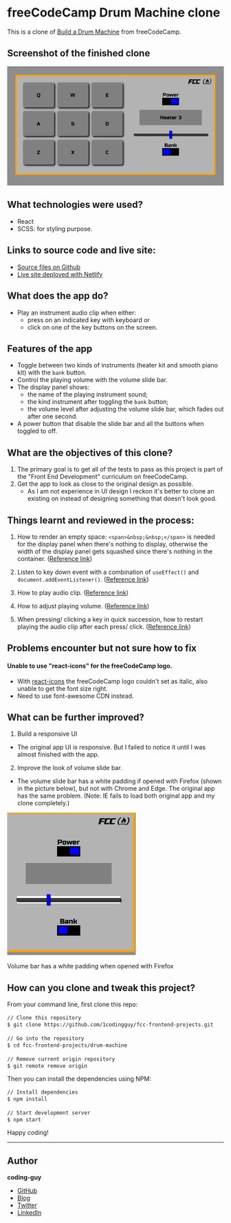 # freeCodeCamp Drum Machine clone

This is a clone of [Build a Drum Machine](https://www.freecodecamp.org/learn/front-end-libraries/front-end-libraries-projects/build-a-drum-machine) from freeCodeCamp.

## Screenshot of the finished clone

![screenshot](./fcc-drum-screenshot.png)

## What technologies were used?

- React
- SCSS: for styling purpose.

## Links to source code and live site:

- [Source files on Github](https://github.com/1codingguy/fcc-frontend-projects/tree/main/drum-machine)
- [Live site deployed with Netlify](https://fcc-drum.netlify.app/)



## What does the app do?
- Play an instrument audio clip when either:
   - press on an indicated key with keyboard or
   - click on one of the key buttons on the screen.

## Features of the app
- Toggle between two kinds of instruments (heater kit and smooth piano kit) with the `bank` button.
- Control the playing volume with the volume slide bar.
- The display panel shows:
   - the name of the playing instrument sound; 
   - the kind instrument after toggling the `bank` button;
   - the volume level after adjusting the volume slide bar, which fades out after one second.
- A power button that disable the slide bar and all the buttons when toggled to off.  

## What are the objectives of this clone?

1. The primary goal is to get all of the tests to pass as this project is part of the "Front End Development" curriculum on freeCodeCamp.
2. Get the app to look as close to the original design as possible.
   - As I am not experience in UI design I reckon it's better to clone an existing on instead of designing something that doesn't look good.

## Things learnt and reviewed in the process:

1. How to render an empty space: `<span>&nbsp;&nbsp;</span>` is needed for the display panel when there's nothing to display, otherwise the width of the display panel gets squashed since there's nothing in the container. ([Reference link](https://stackoverflow.com/questions/46656476/rendering-empty-space-in-react)) 

2. Listen to key down event with a combination of `useEffect()` and `document.addEventListener()`. ([Reference link](https://stackoverflow.com/questions/37440408/how-to-detect-esc-key-press-in-react-and-how-to-handle-it/46123962))

3. How to play audio clip. ([Reference link](https://stackoverflow.com/questions/18826147/javascript-audio-play-on-click))

4. How to adjust playing volume. ([Reference link](https://stackoverflow.com/questions/33747398/html-audio-tag-volume
))

5. When pressing/ clicking a key in quick succession, how to restart playing the audio clip after each press/ click. ([Reference link](https://stackoverflow.com/questions/17636310/play-audio-and-restart-it-onclick
))

## Problems encounter but not sure how to fix
#### Unable to use "react-icons" for the freeCodeCamp logo.
   - With [react-icons](https://react-icons.github.io/react-icons/) the freeCodeCamp logo couldn't set as italic, also unable to get the font size right.
   - Need to use font-awesome CDN instead.


## What can be further improved?
1. Build a responsive UI
- The original app UI is responsive. But I failed to notice it until I was almost finished with the app.

2. Improve the look of volume slide bar.
- The volume slide bar has a white padding if opened with Firefox (shown in the picture below), but not with Chrome and Edge. The original app has the same problem. (Note: IE fails to load both original app and my clone completely.)

![](./volume-firefox.png)
<figcaption>Volume bar has a white padding when opened with Firefox</figcaption>

## How can you clone and tweak this project?
From your command line, first clone this repo:
```
// Clone this repository
$ git clone https://github.com/1codingguy/fcc-frontend-projects.git

// Go into the repository
$ cd fcc-frontend-projects/drum-machine

// Remove current origin repository
$ git remote remove origin

```
Then you can install the dependencies using NPM:
```
// Install dependencies
$ npm install

// Start development server
$ npm start
```
Happy coding!

---

## Author

**coding-guy**

- [GitHub](https://github.com/1codingguy)
- [Blog](https://blog.coding-guy.com/)
- [Twitter](https://twitter.com/1codingguy)
- [LinkedIn](https://www.linkedin.com/in/1codingguy/)
